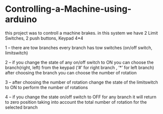 # Controlling-a-Machine-using-arduino

this project was to controll a machine brakes. in this system we have 2 Limit Switches, 2 push buttons, Keypad 4*4 

1 – there are tow branches every branch has tow switches (on/off switch, limitswitch)

2 – if you change the state of any on/off switch to ON you can choose the branch(right, left) from the
keypad (‘#’ for right branch , ‘*’ for left branch) after choosing the branch you can choose the
number of rotation

3 – after choosing the number of rotation change the state of the limitswitch to ON to perform the
number of rotations

4 – if you change the state on/off switch to OFF for any branch it will return to zero position taking
into account the total number of rotation for the selected branch

